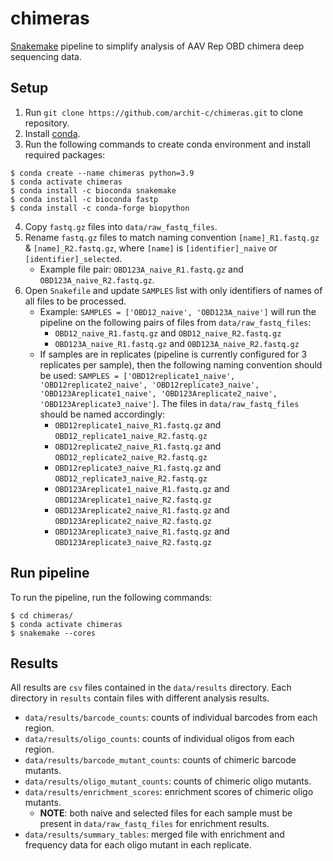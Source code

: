 # chimeras
[Snakemake](https://snakemake.github.io/) pipeline to simplify analysis of AAV Rep OBD chimera deep sequencing data.

## Setup
1. Run `git clone https://github.com/archit-c/chimeras.git` to clone repository.
2. Install [conda](https://conda.io/projects/conda/en/latest/user-guide/install/index.html#regular-installation).
3. Run the following commands to create conda environment and install required packages:
```
$ conda create --name chimeras python=3.9
$ conda activate chimeras
$ conda install -c bioconda snakemake
$ conda install -c bioconda fastp
$ conda install -c conda-forge biopython
```
4. Copy `fastq.gz` files into `data/raw_fastq_files`.
5. Rename `fastq.gz` files to match naming convention `[name]_R1.fastq.gz` & `[name]_R2.fastq.gz`, where `[name]` is `[identifier]_naive` or `[identifier]_selected`.
    - Example file pair: `OBD123A_naive_R1.fastq.gz` and `OBD123A_naive_R2.fastq.gz`.
6. Open `Snakefile`  and update `SAMPLES` list with only identifiers of names of all files to be processed.
    - Example: `SAMPLES = ['OBD12_naive', 'OBD123A_naive']` will run the pipeline on the following pairs of files from `data/raw_fastq_files`:
        - `OBD12_naive_R1.fastq.gz` and `OBD12_naive_R2.fastq.gz`
        - `OBD123A_naive_R1.fastq.gz` and `OBD123A_naive_R2.fastq.gz`
    - If samples are in replicates (pipeline is currently configured for 3 replicates per sample), then the following naming convention should be used: `SAMPLES = ['OBD12replicate1_naive', 'OBD12replicate2_naive', 'OBD12replicate3_naive', 'OBD123Areplicate1_naive', 'OBD123Areplicate2_naive', 'OBD123Areplicate3_naive']`. The files in `data/raw_fastq_files` should be named accordingly:
        - `OBD12replicate1_naive_R1.fastq.gz` and `OBD12_replicate1_naive_R2.fastq.gz`
        - `OBD12replicate2_naive_R1.fastq.gz` and `OBD12_replicate2_naive_R2.fastq.gz`
        - `OBD12replicate3_naive_R1.fastq.gz` and `OBD12_replicate3_naive_R2.fastq.gz`
        - `OBD123Areplicate1_naive_R1.fastq.gz` and `OBD123Areplicate1_naive_R2.fastq.gz`
        - `OBD123Areplicate2_naive_R1.fastq.gz` and `OBD123Areplicate2_naive_R2.fastq.gz`
        - `OBD123Areplicate3_naive_R1.fastq.gz` and `OBD123Areplicate3_naive_R2.fastq.gz`

## Run pipeline
To run the pipeline, run the following commands:
```
$ cd chimeras/
$ conda activate chimeras
$ snakemake --cores
```

## Results
All results are `csv` files contained in the `data/results` directory. Each directory in `results` contain files with different analysis results.
- `data/results/barcode_counts`: counts of individual barcodes from each region.
- `data/results/oligo_counts`: counts of individual oligos from each region.
- `data/results/barcode_mutant_counts`: counts of chimeric barcode mutants.
- `data/results/oligo_mutant_counts`: counts of chimeric oligo mutants.
- `data/results/enrichment_scores`: enrichment scores of chimeric oligo mutants.
    - **NOTE**: both naive and selected files for each sample must be present in `data/raw_fastq_files` for enrichment results.
- `data/results/summary_tables`: merged file with enrichment and frequency data for each oligo mutant in each replicate.